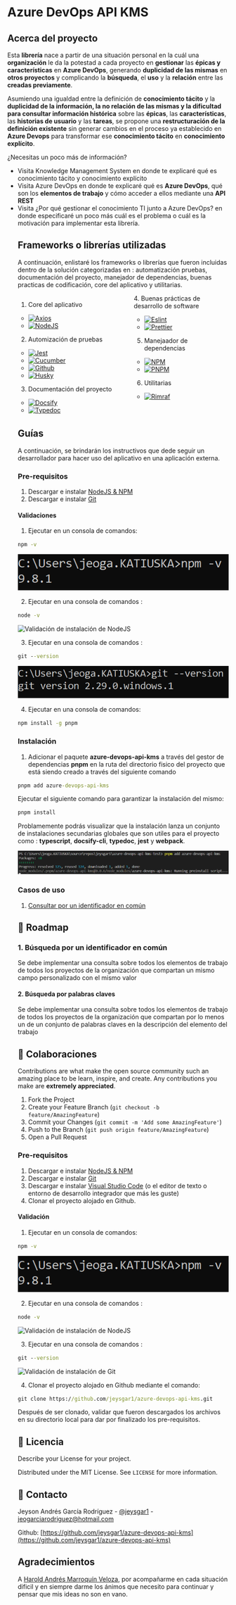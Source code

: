 <h1>Azure DevOps API KMS</h1>

<h2>Acerca del proyecto</h2> 

<p>
Esta <b>librería</b> nace a partir de una situación personal en la cuál una <b>organización</b> le da la potestad a cada proyecto en <b>gestionar</b> las <b>épicas y características</b> en <b>Azure DevOps</b>, generando <b>duplicidad de las mismas</b> en <b>otros proyectos</b> y complicando la <b>búsqueda</b>, el <b>uso</b> y la <b>relación</b> entre las <b>creadas previamente</b>.</p>

<p>
Asumiendo una igualdad entre la definición de <b>conocimiento tácito</b> y la <b>duplicidad de la información, la no relación de las mismas y la dificultad para consultar información histórica</b> sobre las <b>épicas</b>, las <b>características</b>, las <b>historias de usuario</b> y las <b>tareas</b>, se propone una <b>restructuración de la definición existente</b> sin generar cambios en el proceso ya establecido en <b>Azure Devops</b> para transformar ese <b>conocimiento tácito</b> en <b>conocimiento explícito</b>. 
</p>

<p>
¿Necesitas un poco más de información? 
<ul>
<li>Visita <a href="https://jeysgar1.github.io//#/./concepts/kms"></a>Knowledge Management System</a> en donde te explicaré qué es conocimiento tácito y conocimiento explícito</li>
<li>Visita <a href="https://jeysgar1.github.io/#/./concepts/azure"></a>Azure DevOps</a> en donde te explicaré qué es <b>Azure DevOps</b>, qué son los <b>elementos de trabajo</b> y cómo acceder a ellos mediante una <b>API REST</b></li>
<li>Visita <a href="https://jeysgar1.github.io/#/./app/problem"></a>¿Por qué gestionar el conocimiento TI junto a Azure DevOps?</a> en donde especificaré un poco más cuál es el problema o cuál es la motivación para implementar esta librería. </li>
</p>

<h2>Frameworks o librerías utilizadas</h2>

<p>
A continuación, enlistaré los frameworks o librerías que fueron incluidas dentro de la solución categorizadas en :  automatización pruebas,  documentación del proyecto, manejador de dependencias, buenas practicas de codificación,  core del aplicativo y utilitarias.</p>

[Axios]: https://img.shields.io/badge/AXIOS-blue?style=for-the-badge&logo=axios&logoColor=white&labelColor=333
[Axios-url]: https://axios-http.com/docs/intro

[Cucumber]: https://img.shields.io/badge/CUCUMBER-green?style=for-the-badge&logo=cucumber&logoColor=white&labelColor=black
[Cucumber-url]: https://www.npmjs.com/package/jest-cucumber

[Docsify]: https://img.shields.io/badge/DOCSIFY-green?style=for-the-badge&logo=docsify&logoColor=white&labelColor=black
[Docsify-url]: https://docsify.js.org/#/?id=docsify

[Eslint]: https://img.shields.io/badge/ESLINT-purple?style=for-the-badge&logo=eslint&logoColor=white&labelColor=black
[Eslint-url]: https://eslint.org/

[Github]: https://img.shields.io/badge/GITHUB-purple?style=for-the-badge&logo=github&logoColor=white&labelColor=black
[Github-url]: https://github.com/

[Husky]: https://img.shields.io/badge/HUSKY-333?style=for-the-badge&logo=nodedotjs&logoColor=black&labelColor=green
[Husky-url]: https://typicode.github.io/husky/

[Jest]: https://img.shields.io/badge/JEST-red?style=for-the-badge&logo=jest&logoColor=white&labelColor=black
[Jest-url]: https://jestjs.io/

[Node.js]: https://img.shields.io/badge/Node.JS-333?style=for-the-badge&logo=nodedotjs&logoColor=black&labelColor=green
[Node-url]: https://nodejs.org/es


[NPM]: https://img.shields.io/badge/NPM-333?style=for-the-badge&logo=npm&logoColor=black&labelColor=green
[NPM-url]: https://www.npmjs.com/
[PNPM]: https://img.shields.io/badge/PNPM-333?style=for-the-badge&logo=pnpm&logoColor=black&labelColor=yellow
[PNPM-url]: https://pnpm.io/es/motivation

[Prettier]: https://img.shields.io/badge/PRETTIER-black?style=for-the-badge&logo=prettier&logoColor=white&labelColor=black
[Prettier-url]: https://prettier.io/

[Rimraf]: https://img.shields.io/badge/RIMRAF-green?style=for-the-badge&logo=nodedotjs&logoColor=white&labelColor=black
[Rimraf-url]: https://www.npmjs.com/package/rimraf

[Typedoc]: https://img.shields.io/badge/TYPEDOC-333?style=for-the-badge&logo=nodedotjs&logoColor=white&labelColor=black
[Typedoc-url]: https://typedoc.org/

<div style="width:100%; display:inline-block">
<div style="float:left;width:45%">

1. Core del aplicativo

* [![Axios][Axios]][Axios-url]
* [![NodeJS][Node.js]][Node-url]

2. Automización de pruebas 

* [![Jest][Jest]][Jest-url]
* [![Cucumber][Cucumber]][Cucumber-url]
* [![Github][Github]][Github-url]
* [![Husky][Husky]][Husky-url]

3. Documentación del proyecto 

* [![Docsify][Docsify]][Docsify-url]
* [![Typedoc][Typedoc]][Typedoc-url]
</div>

<div style="float:right;width:45%">
4. Buenas prácticas de desarrollo de software 

* [![Eslint][Eslint]][Eslint-url]
* [![Prettier][Prettier]][Prettier-url]

5. Manejaador de dependencias 

* [![NPM][NPM]][NPM-url]
* [![PNPM][PNPM]][PNPM-url]

6. Utilitarias

* [![Rimraf][Rimraf]][Rimraf-url]

</div>
</div>

<h2>Guías</h2>

<p>
A continuación, se brindarán los instructivos que dede seguir un desarrollador para hacer uso del aplicativo en una aplicación externa. 
</p> 

<h3>Pre-requisitos</h3>

1. Descargar e instalar <a href="https://nodejs.org/en/download">NodeJS & NPM</a> 
2. Descargar e instalar <a href="https://git-scm.com/downloads">Git</a>

<h4>Validaciones</h4>

1. Ejecutar en un consola de comandos:

```cmd
npm -v
```
![Validación de instalación de NPM](./_media/installnpm.png)

2. Ejecutar en una consola de comandos :

```cmd
node -v
```

![Validación de instalación de NodeJS](./media/installnode.png)

3. Ejecutar en una consola de comandos :

```cmd
git --version
```
![Validación de instalación de Git](./_media/installgit.png)

4. Ejecutar en una consola de comandos:

```cmd
npm install -g pnpm
```

<h3>Instalación</h3>

1. Adicionar el paquete <b>azure-devops-api-kms</b> a través del gestor de dependencias <b>pnpm</b> en la ruta del directorio fisico del proyecto que está siendo creado a través del siguiente comando

```cmd
pnpm add azure-devops-api-kms
```

Ejecutar el siguiente comando para garantizar la instalación del mismo:

```cmd
pnpm install
```

Problamemente podrás visualizar que la instalación lanza un conjunto de instalaciones secundarias globales que son utiles para el proyecto como : <b>typescript</b>, <b>docsify-cli</b>, <b>typedoc</b>, <b>jest</b> y <b>webpack</b>. 

![Instalación de paquetes globales](./_media/installglobals.png)

<h3>Casos de uso</h3>

1. <a href="">Consultar por un identificador en común</a>

<h2>🚧 Roadmap</h2>

<h3>1. Búsqueda por un identificador en común</h3>
<p>Se debe implementar una consulta sobre todos los elementos de trabajo de todos los proyectos de la organización que compartan un mismo campo personalizado con el mismo valor</p>

<h4>2. Búsqueda por palabras claves</h4>
<p>Se debe implementar una consulta sobre todos los elementos de trabajo de todos los proyectos de la organización que compartan por lo menos un de un conjunto de palabras claves en la descripción del elemento del trabajo</p> 

<h2>🤝 Colaboraciones</h2>

Contributions are what make the open source community such an amazing place to be learn, inspire, and create. Any contributions you make are **extremely appreciated**.

1. Fork the Project
2. Create your Feature Branch (`git checkout -b feature/AmazingFeature`)
3. Commit your Changes (`git commit -m 'Add some AmazingFeature'`)
4. Push to the Branch (`git push origin feature/AmazingFeature`)
5. Open a Pull Request

### Pre-requisitos

1. Descargar e instalar <a href="https://nodejs.org/en/download">NodeJS & NPM</a> 
2. Descargar e instalar <a href="https://git-scm.com/downloads">Git</a>
3. Descargar e instalar <a href="https://code.visualstudio.com/Download">Visual Studio Code</a> (o el editor de texto o entorno de desarrollo integrador que más les guste) 
4. Clonar el proyecto alojado en Github.

#### Validación 

1. Ejecutar en un consola de comandos:

```cmd
npm -v
```
![Validación de instalación de NPM](./_media/installnpm.png)

2. Ejecutar en una consola de comandos :

```cmd
node -v
```

![Validación de instalación de NodeJS](./media/installnode.png)

3. Ejecutar en una consola de comandos :

```cmd
git --version
```
![Validación de instalación de Git](image.png)

4. Clonar el proyecto alojado en Github mediante el comando:

```cmd
git clone https://github.com/jeysgar1/azure-devops-api-kms.git
```

Después de ser clonado, validar que fueron descargados los archivos en su directorio local para dar por finalizado los pre-requisitos.


<!-- LICENSE -->
<h2>📝 Licencia</h2> 
Describe your License for your project. 

Distributed under the MIT License. See `LICENSE` for more information.

<!-- CONTACT -->
<h2>📝 Contacto</h2>

Jeyson Andrés García Rodríguez - [@jeysgar1](https://www.linkedin.com/in/jeissongarcia) - jeogarciarodriguez@hotmail.com

Github: [https://github.com/jeysgar1/azure-devops-api-kms](https://github.com/jeysgar1/azure-devops-api-kms)



<!-- ACKNOWLEDGEMENTS -->
<h2>Agradecimientos</h2>

A [Harold Andrés Marroquín Veloza](https://www.linkedin.com/in/harold-marroquin-b5964a250/), por acompañarme en cada situación dificil y en siempre darme los ánimos que necesito para continuar y pensar que mis ideas no son en vano. 
